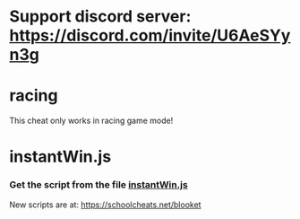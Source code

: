 # Support discord server: https://discord.com/invite/U6AeSYyn3g

# racing 

This cheat only works in racing game mode!

# instantWin.js

### Get the script from the file [instantWin.js](https://raw.githubusercontent.com/glixzzy/blooket-hack/main/racing/instantWin.js)

New scripts are at:
https://schoolcheats.net/blooket
